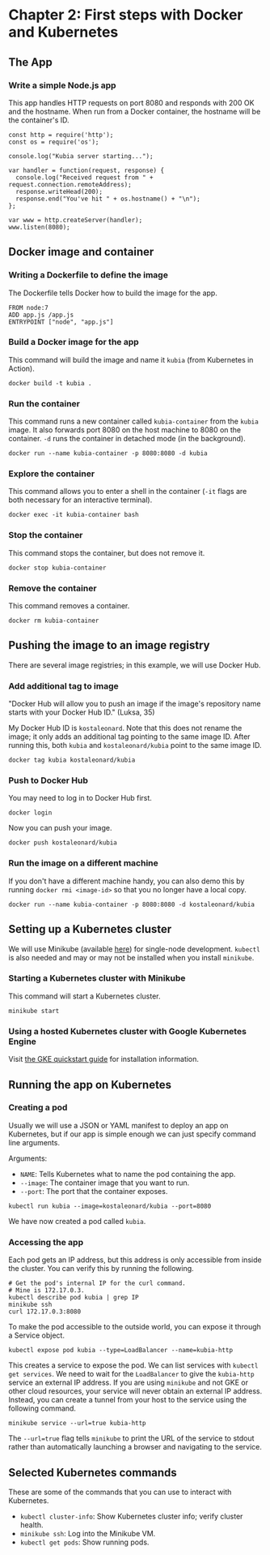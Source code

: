 # Chapter 2: First steps with Docker and Kubernetes

## The App

### Write a simple Node.js app

This app handles HTTP requests on port 8080 and responds with 200 OK and the hostname. When run from a Docker container, the hostname will be the container's ID.

```
const http = require('http');
const os = require('os');

console.log("Kubia server starting...");

var handler = function(request, response) {
  console.log("Received request from " + request.connection.remoteAddress);
  response.writeHead(200);
  response.end("You've hit " + os.hostname() + "\n");
};

var www = http.createServer(handler);
www.listen(8080);
```

## Docker image and container

### Writing a Dockerfile to define the image

The Dockerfile tells Docker how to build the image for the app.

```
FROM node:7
ADD app.js /app.js
ENTRYPOINT ["node", "app.js"]
```

### Build a Docker image for the app

This command will build the image and name it `kubia` (from Kubernetes in Action).

```
docker build -t kubia .
```

### Run the container

This command runs a new container called `kubia-container` from the `kubia` image. It also forwards port 8080 on the host machine to 8080 on the container. `-d` runs the container in detached mode (in the background).

```
docker run --name kubia-container -p 8080:8080 -d kubia
```

### Explore the container

This command allows you to enter a shell in the container (`-it` flags are both necessary for an interactive terminal).

```
docker exec -it kubia-container bash
```

### Stop the container

This command stops the container, but does not remove it.

```
docker stop kubia-container
```

### Remove the container

This command removes a container.

```
docker rm kubia-container
```

## Pushing the image to an image registry

There are several image registries; in this example, we will use Docker Hub.

### Add additional tag to image

"Docker Hub will allow you to push an image if the image's repository name starts with your Docker Hub ID." (Luksa, 35)

My Docker Hub ID is `kostaleonard`. Note that this does not rename the image; it only adds an additional tag pointing to the same image ID. After running this, both `kubia` and `kostaleonard/kubia` point to the same image ID.

```
docker tag kubia kostaleonard/kubia
```

### Push to Docker Hub

You may need to log in to Docker Hub first.

```
docker login
```

Now you can push your image.

```
docker push kostaleonard/kubia
```

### Run the image on a different machine

If you don't have a different machine handy, you can also demo this by running `docker rmi <image-id>` so that you no longer have a local copy.

```
docker run --name kubia-container -p 8080:8080 -d kostaleonard/kubia
```

## Setting up a Kubernetes cluster

We will use Minikube (available [here](https://minikube.sigs.k8s.io/docs/start/)) for single-node development. `kubectl` is also needed and may or may not be installed when you install `minikube`.

### Starting a Kubernetes cluster with Minikube

This command will start a Kubernetes cluster.

```
minikube start
```

### Using a hosted Kubernetes cluster with Google Kubernetes Engine

Visit [the GKE quickstart guide](https://cloud.google.com/kubernetes-engine/docs/quickstart) for installation information.

## Running the app on Kubernetes

### Creating a pod

Usually we will use a JSON or YAML manifest to deploy an app on Kubernetes, but if our app is simple enough we can just specify command line arguments.

Arguments:

* `NAME`: Tells Kubernetes what to name the pod containing the app.
* `--image`: The container image that you want to run.
* `--port`: The port that the container exposes.

```
kubectl run kubia --image=kostaleonard/kubia --port=8080
```

We have now created a pod called `kubia`.

### Accessing the app

Each pod gets an IP address, but this address is only accessible from inside the cluster. You can verify this by running the following.

```
# Get the pod's internal IP for the curl command.
# Mine is 172.17.0.3.
kubectl describe pod kubia | grep IP
minikube ssh
curl 172.17.0.3:8080
```

To make the pod accessible to the outside world, you can expose it through a Service object.

```
kubectl expose pod kubia --type=LoadBalancer --name=kubia-http
```

This creates a service to expose the pod. We can list services with `kubectl get services`. We need to wait for the `LoadBalancer` to give the `kubia-http` service an external IP address. If you are using `minikube` and not GKE or other cloud resources, your service will never obtain an external IP address. Instead, you can create a tunnel from your host to the service using the following command.

```
minikube service --url=true kubia-http
```

The `--url=true` flag tells `minikube` to print the URL of the service to stdout rather than automatically launching a browser and navigating to the service.

## Selected Kubernetes commands

These are some of the commands that you can use to interact with Kubernetes.

* `kubectl cluster-info`: Show Kubernetes cluster info; verify cluster health.
* `minikube ssh`: Log into the Minikube VM.
* `kubectl get pods`: Show running pods.
